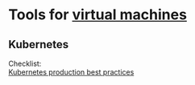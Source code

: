 
# Tools for [virtual machines](https://trendless.tech/vm/)

## Kubernetes

Checklist:  
[Kubernetes production best practices](https://learnk8s.io/production-best-practices/)
